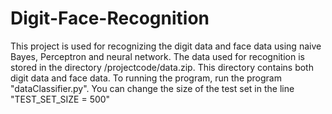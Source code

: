 # Digit-Face-Recognition
This project is used for recognizing the digit data and face data using naive Bayes, Perceptron and neural network.
The data used for recognition is stored in the directory /projectcode/data.zip. This directory contains both digit data and face data.
To running the program, run the program "dataClassifier.py".
You can change the size of the test set in the line "TEST_SET_SIZE = 500"
